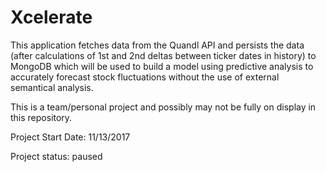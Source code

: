 # Xcelerate

This application fetches data from the Quandl API and persists the data (after calculations of 1st and 2nd deltas between ticker dates in history) to MongoDB which will be used to build a model using predictive analysis to accurately forecast stock fluctuations without the use of external semantical analysis.

This is a team/personal project and possibly may not be fully on display in this repository.

Project Start Date: 11/13/2017

Project status: paused
